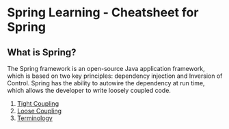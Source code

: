 # Spring Learning    - Cheatsheet for Spring 

## What is Spring?
The Spring framework is an open-source Java application framework, which is based on two key principles: dependency injection and Inversion of Control. Spring has the ability to autowire the dependency at run time, which allows the developer to write loosely coupled code.

1. <a href="https://github.com/insane-arnold/Spring-Learning/tree/main/movie-recommender/lesson1#tight-coupling">Tight Coupling</a>
2. <a href="https://github.com/insane-arnold/Spring-Learning/tree/main/movie-recommender/lesson2#loose-coupling">Loose Coupling</a>
3. <a href="https://github.com/insane-arnold/Spring-Learning/blob/main/movie-recommender/BasicTerminology.md#terminology">Terminology</a>
